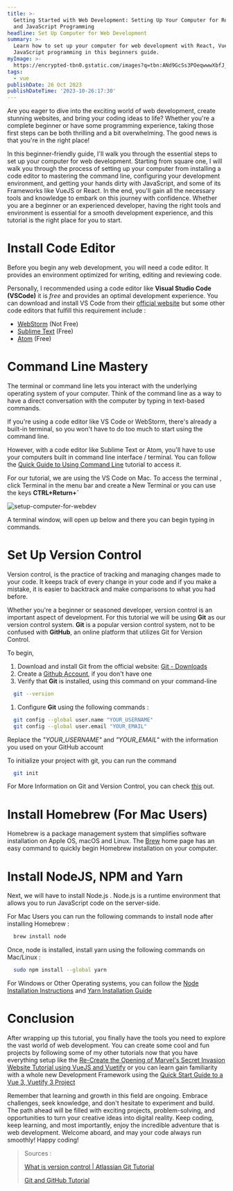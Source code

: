 ```yaml
---
title: >-
  Getting Started with Web Development: Setting Up Your Computer for React, Vue,
  and JavaScript Programming
headline: Set Up Computer for Web Development
summary: >-
  Learn how to set up your computer for web development with React, Vue, and
  JavaScript programming in this beginners guide.
myImage: >-
  https://encrypted-tbn0.gstatic.com/images?q=tbn:ANd9GcSs3POeqwwwXbfJ_7hEDQGlKUxD_tc_B3jxNT2azHjjuFaw1GCP0usidCJkmFeZIVvHDX8&usqp=CAU
tags:
  - vue
publishDate: 26 Oct 2023
publishDateTime: '2023-10-26:17:30'
---
```


Are you eager to dive into the exciting world of web development, create stunning websites, and bring your coding ideas to life? Whether you're a complete beginner or have some programming experience, taking those first steps can be both thrilling and a bit overwhelming. The good news is that you're in the right place!

In this beginner-friendly guide, I'll walk you through the essential steps to set up your computer for web development. Starting from square one, I will walk you through the process of setting up your computer from installing a code editor to mastering the command line, configuring your development environment, and getting your hands dirty with JavaScript, and some of its Frameworks like VueJS or React. In the end, you'll gain all the necessary tools and knowledge to embark on this journey with confidence. Whether you are a beginner or an experienced developer, having the right tools and environment is essential for a smooth development experience, and this tutorial is the right place for you to start.

# Install Code Editor

Before you begin any web development, you will need a code editor. It provides an environment optimized for writing, editing and reviewing code.

Personally, I recommended using a code editor like **Visual Studio Code (VSCode)** it is _free_ and provides an optimal development experience. You can download and install VS Code from their [official website](https://code.visualstudio.com) but some other code editors that fulfill this requirement include :

- [WebStorm](https://www.jetbrains.com/webstorm/) (Not Free)
- [Sublime Text](https://www.sublimetext.com) (Free)
- [Atom](https://atom-editor.cc) (Free)

# Command Line Mastery

The terminal or command line lets you interact with the underlying operating system of your computer. Think of the command line as a way to have a direct conversation with the computer by typing in text-based commands.

If you're using a code editor like VS Code or WebStorm, there's already a built-in terminal, so you won't have to do too much to start using the command line.

However, with a code editor like Sublime Text or Atom, you'll have to use your computers built in command line interface / terminal. You can follow the [Quick Guide to Using Command Line](https://towardsdatascience.com/a-quick-guide-to-using-command-line-terminal-96815b97b955) tutorial to access it.

For our tutorial, we are using the VS Code on Mac. To access the terminal , click Terminal in the menu bar and create a New Terminal or you can use the keys **CTRL+Return+`**

![setup-computer-for-webdev](https://i.imgur.com/3kyXR4f.png)

A terminal window, will open up below and there you can begin typing in commands.

# Set Up Version Control

Version control, is the practice of tracking and managing changes made to your code. It keeps track of every change in your code and if you make a mistake, it is easier to backtrack and make comparisons to what you had before.

Whether you're a beginner or seasoned developer, version control is an important aspect of development. For this tutorial we will be using **Git** as our version control system. **Git** is a popular version control system, not to be confused with **GitHub**, an online platform that utilizes Git for Version Control.

To begin,

1. Download and install Git from the official website: [Git - Downloads](https://git-scm.com/downloads)
2. Create a [Github Account](https://docs.github.com/en/get-started/onboarding/getting-started-with-your-github-account), if you don't have one
3. Verify that **Git** is installed, using this command on your command-line

```bash
  git --version
```

1. Configure **Git** using the following commands :

```bash
  git config --global user.name "YOUR_USERNAME"
  git config --global user.email "YOUR_EMAIL"
```

Replace the _"YOUR_USERNAME"_ and _"YOUR_EMAIL"_ with the information you used on your GitHub account

To initialize your project with git, you can run the command

```bash
  git init
```

For More Information on Git and Version Control, you can check [this](https://www.freecodecamp.org/news/git-and-github-for-beginners/) out.

# Install Homebrew (For Mac Users)

Homebrew is a package management system that simplifies software installation on Apple OS, macOS and Linux. The [Brew](https://brew.sh) home page has an easy command to quickly begin Homebrew installation on your computer.

# Install NodeJS, NPM and Yarn

Next, we will have to install Node.js . Node.js is a runtime environment that allows you to run JavaScript code on the server-side.

For Mac Users you can run the following commands to install node after installing Homebrew :

```bash
  brew install node
```

Once, node is installed, install yarn using the following commands on Mac/Linux :

```bash
  sudo npm install --global yarn
```

For Windows or Other Operating systems, you can follow the [Node Installation Instructions](https://docs.npmjs.com/downloading-and-installing-node-js-and-npm) and [Yarn Installation Guide](https://classic.yarnpkg.com/lang/en/docs/install/#windows-stable)

# Conclusion

After wrapping up this tutorial, you finally have the tools you need to explore the vast world of web development. You can create some cool and fun projects by following some of my other tutorials now that you have everything setup like the [Re-Create the Opening of Marvel's Secret Invasion Website Tutorial using VueJS and Vuetify](/blog/recreate-secret-invasion-website) or you can learn gain familiarity with a whole new Development Framework using the [Quick Start Guide to a Vue 3, Vuetify 3 Project](/blog/start-vue-project-with-shortcuts.md)

Remember that learning and growth in this field are ongoing. Embrace challenges, seek knowledge, and don't hesitate to experiment and build. The path ahead will be filled with exciting projects, problem-solving, and opportunities to turn your creative ideas into digital reality. Keep coding, keep learning, and most importantly, enjoy the incredible adventure that is web development. Welcome aboard, and may your code always run smoothly! Happy coding!

> Sources :
>
> [What is version control | Atlassian Git Tutorial](https://www.atlassian.com/git/tutorials/what-is-version-control)
>
> [Git and GitHub Tutorial](https://www.freecodecamp.org/news/git-and-github-for-beginners/)
